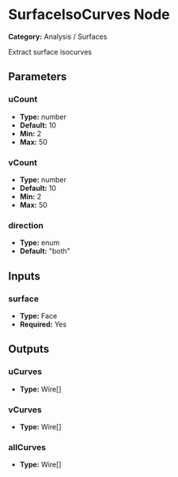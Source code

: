 
# SurfaceIsoCurves Node

**Category:** Analysis / Surfaces

Extract surface isocurves

## Parameters


### uCount
- **Type:** number
- **Default:** 10
- **Min:** 2
- **Max:** 50



### vCount
- **Type:** number
- **Default:** 10
- **Min:** 2
- **Max:** 50



### direction
- **Type:** enum
- **Default:** "both"





## Inputs


### surface
- **Type:** Face
- **Required:** Yes



## Outputs


### uCurves
- **Type:** Wire[]



### vCurves
- **Type:** Wire[]



### allCurves
- **Type:** Wire[]




